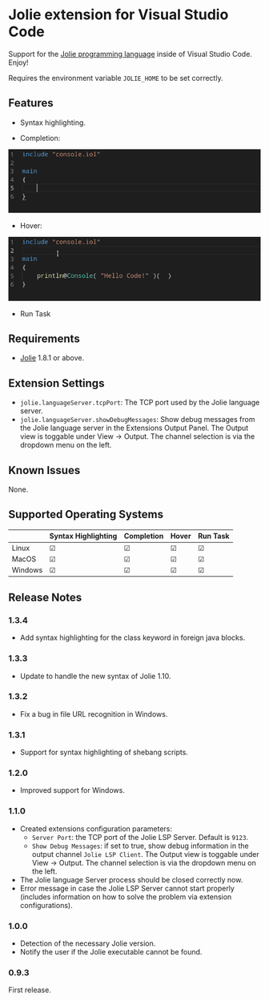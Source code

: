 # Jolie extension for Visual Studio Code

Support for the [Jolie programming language](https://jolie-lang.org) inside of Visual Studio Code. Enjoy!

Requires the environment variable `JOLIE_HOME` to be set correctly.

## Features

- Syntax highlighting.

- Completion:

![Completion](images/feature-completion.gif)

- Hover:

![Hover](images/feature-hover.gif)

- Run Task

## Requirements

- [Jolie](https://jolie-lang.org) 1.8.1 or above.

## Extension Settings

- `jolie.languageServer.tcpPort`: The TCP port used by the Jolie language server.
- `jolie.languageServer.showDebugMessages`: Show debug messages from the Jolie language server in the Extensions Output Panel. The Output view is toggable under View -> Output. The channel selection is via the dropdown menu on the left.

## Known Issues

None.

## Supported Operating Systems
|            | Syntax Highlighting | Completion          | Hover               | Run Task            | 
|------------|---------------------|---------------------|---------------------|---------------------|
| Linux      |☑										 |☑										 |☑										 |	☑									 |
| MacOS      |☑										 |☑										 |☑										 |	☑									 |
| Windows    |☑										 |☑										 |☑										 |	☑									 |


## Release Notes

### 1.3.4

- Add syntax highlighting for the class keyword in foreign java blocks.

### 1.3.3

- Update to handle the new syntax of Jolie 1.10.

### 1.3.2

- Fix a bug in file URL recognition in Windows.

### 1.3.1

- Support for syntax highlighting of shebang scripts.

### 1.2.0

- Improved support for Windows.

### 1.1.0

- Created extensions configuration parameters:
  - `Server Port`: the TCP port of the Jolie LSP Server. Default is `9123`.
  - `Show Debug Messages`: if set to true, show debug information in the output channel `Jolie LSP Client`. The Output view is toggable under View -> Output. The channel selection is via the dropdown menu on the left.
- The Jolie language Server process should be closed correctly now.
- Error message in case the Jolie LSP Server cannot start properly (includes information on how to solve the problem via extension configurations).

### 1.0.0

- Detection of the necessary Jolie version.
- Notify the user if the Jolie executable cannot be found.

### 0.9.3

First release.
